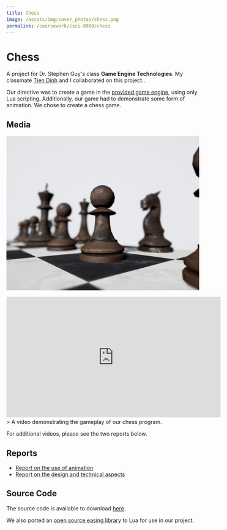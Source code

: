 ```yaml
---
title: Chess
image: /assets/img/cover_photos/chess.png
permalink: /coursework/csci-8980/chess
---
```


# Chess

A project for Dr. Stephen Guy's class **Game Engine Technologies**. My classmate [Tien Dinh](mailto:dinh0080@umn.edu) and I collaborated on this project..

Our directive was to create a game in the [provided game engine](/coursework/csci-8980/frustum-culling-in-opengl), using only Lua scripting. Additionally, our game had to demonstrate some form of animation. We chose to create a chess game.

## Media
![beauty shot](/assets/img/cover_photos/chess.png)

<iframe width="560" height="315" src="https://www.youtube.com/embed/CiJlOMVO5M8" frameborder="0" allow="accelerometer; autoplay; encrypted-media; gyroscope; picture-in-picture" allowfullscreen></iframe>
> A video demonstrating the gameplay of our chess program.

For additional videos, please see the two reports below.

## Reports

- [Report on the use of animation](/coursework/csci-8980/project-3/report-1)
- [Report on the design and technical aspects](/coursework/csci-8980/project-3/report-2)

## Source Code

The source code is available to download [here](https://drive.google.com/drive/folders/15e5d5eMOY7Mnlr6pb9vtDpczVOlYjQ4Q?usp=sharing).

We also ported an [open source easing library](https://github.com/nicolausYes/easing-functions/blob/master/src/easing.cpp) to Lua for use in our project.
